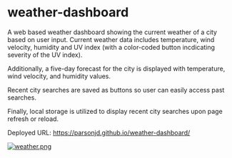 # weather-dashboard

A web based weather dashboard showing the current weather of a city based on user input.  Current weather data includes temperature, wind velocity, humidity and UV index (with a color-coded button incdicating severity of the UV index).  

Additionally, a five-day forecast for the city is displayed with temperature, wind velocity, and humidity values.

Recent city searches are saved as buttons so user can easily access past searches.

Finally, local storage is utilized to display recent city searches upon page refresh or reload.

Deployed URL:  https://parsonjd.github.io/weather-dashboard/

[![weather.png](https://i.postimg.cc/mDtXxnGq/weather.png)](https://postimg.cc/r02CxQsC)
